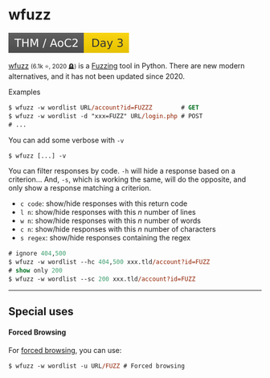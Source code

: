 # wfuzz

[![adventofcyber2](../../../../_badges/thm/adventofcyber2/day3.svg)](https://tryhackme.com/room/adventofcyber2)

<div class="row row-cols-lg-2"><div>

[wfuzz](https://github.com/xmendez/wfuzz) <small>(6.1k ⭐, 2020 🪦)</small> is a [Fuzzing](/cybersecurity/red-team/s2.discovery/techniques/websites/fuzzing.md) tool in Python. There are new modern alternatives, and it has not been updated since 2020.

Examples

```ps
$ wfuzz -w wordlist URL/account?id=FUZZZ        # GET
$ wfuzz -w wordlist -d "xxx=FUZZ" URL/login.php # POST
# ...
```

You can add some verbose with `-v`

```ps
$ wfuzz [...] -v
```
</div><div>

You can filter responses by code. `-h` will hide a response based on a criterion... And, `-s`, which is working the same, will do the opposite, and only show a response matching a criterion.

* `c code`: show/hide responses with this return code
* `l n`: show/hide responses with this $n$ number of lines
* `w n`: show/hide responses with this $n$ number of words
* `c n`: show/hide responses with this $n$ number of characters
* `s regex`: show/hide responses containing the regex

```ps
# ignore 404,500
$ wfuzz -w wordlist --hc 404,500 xxx.tld/account?id=FUZZ
# show only 200
$ wfuzz -w wordlist --sc 200 xxx.tld/account?id=FUZZ
```
</div></div>

<hr class="sep-both">

## Special uses

<div class="row row-cols-lg-2"><div>

#### Forced Browsing

For [forced browsing](/cybersecurity/red-team/s2.discovery/techniques/websites/forced_browsing.md), you can use:

```ps
$ wfuzz -w wordlist -u URL/FUZZ # Forced browsing
```
</div><div>
</div></div>